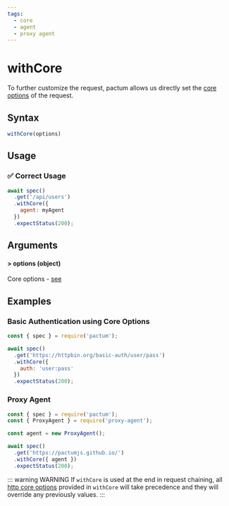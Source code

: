```yaml
---
tags:
  - core
  - agent
  - proxy agent
---
```


# withCore

To further customize the request, pactum allows us directly set the [core options](https://nodejs.org/api/http.html#httprequesturl-options-callback) of the request.

## Syntax

```js
withCore(options)
```

## Usage

### ✅  Correct Usage

```js 
await spec()
  .get('/api/users')
  .withCore({
    agent: myAgent
  })
  .expectStatus(200);
```

## Arguments

#### > options (object)

Core options - [see](https://nodejs.org/api/http.html#httprequesturl-options-callback)

## Examples

### Basic Authentication using Core Options

```js
const { spec } = require('pactum');

await spec()
  .get('https://httpbin.org/basic-auth/user/pass')
  .withCore({
    auth: 'user:pass'
  })
  .expectStatus(200);
```

### Proxy Agent

```js
const { spec } = require('pactum');
const { ProxyAgent } = require('proxy-agent');

const agent = new ProxyAgent();

await spec()
  .get('https://pactumjs.github.io/')
  .withCore({ agent })
  .expectStatus(200);
```

::: warning WARNING 
If `withCore` is used at the end in request chaining, all [http core options](https://nodejs.org/api/http.html#httprequesturl-options-callback) provided in `withCore` will take precedence and they will override any previously values.
:::
